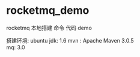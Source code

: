 # rocketmq_demo
rocketmq 本地搭建 命令   代码 demo

搭建环境: ubuntu 
jdk: 1.6 
mvn : Apache Maven 3.0.5  
mq: 3.0

